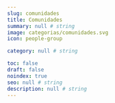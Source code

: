 ```yaml
---
slug: comunidades
title: Comunidades
summary: null # string
image: categorias/comunidades.svg
icon: people-group

category: null # string

toc: false
draft: false
noindex: true
seo: null # string
description: null # string
---
```

